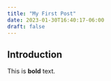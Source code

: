 ```yaml
---
title: "My First Post"
date: 2023-01-30T16:40:17-06:00
draft: false
---
```

## Introduction

This is **bold** text.

